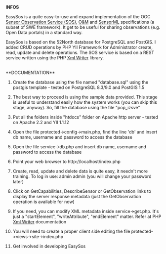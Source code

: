**INFOS**

EasySos is a quite easy-to-use and expand implementation of the OGC <a href="http://www.opengeospatial.org/standards/sos" target="_blank">Sensor Observation Service (SOS)</a>, <a href="http://www.opengeospatial.org/standards/om" target="_blank">O&M</a> and  <a href="http://www.opengeospatial.org/standards/sensorml" target="_blank">SensorML</a> specifications (a subset of SWE framework). It get to be useful for sharing observations (e.g. Open Data portals) in a standard way.

EasySos is based on the 52North database for PostgreSQL and PostGIS. I added CRUD operations by PHP YII Framework for Administrator create, read, update and delete operations. The SOS service is based on a REST service written using the PHP <a href="http://php.net/manual/en/book.xmlwriter.php" target="_blank">Xml Writer</a> library.


<BR />
**DOCUMENTATION**

1) Create the database using the file named "database.sql" using the postgis template - tested on PostgreSQL 8.3/9.0 and PostGIS 1.5

2) The best way to proceed is using the sample data provided. This stage is useful to understand easily how the system works (you can skip this stage, anyway). So, fill the database using the file "pop_izsve"

3) Put all the folders inside "htdocs" folder on Apache http server - tested on Apache 2.2 and YII 1.1.12

4) Open the file protected->config->main.php, find the line 'db' and insert db name, username and password to access the database

5) Open the file service->db.php and insert db name, username and password to access the database

6) Point your web browser to http://localhost/index.php

7) Create, read, update and delete data is quite easy, it needn't more training. To log in use: admin admin (you will change your password later)

8) Click on GetCapabilities, DescribeSensor or GetObservation links to display the server response metadata (just the GetObservation operation is available for now)

9) If you need, you can modify XML metadata inside service->get.php. It's just a "startElement", "writeAttribute", "endElement" matter. Refer at PHP <a href="http://php.net/manual/en/book.xmlwriter.php" target="_blank">Xml Writer</a> documentation

10) You will need to create a proper client side editing the file protected->views->site->index.php

11) Get involved in developing EasySos